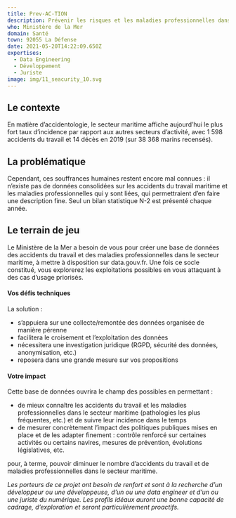 ```yaml
---
title: Prev-AC-TION
description: Prévenir les risques et les maladies professionnelles dans le secteur maritime
who: Ministère de la Mer
domain: Santé
town: 92055 La Défense
date: 2021-05-20T14:22:09.650Z
expertises:
  - Data Engineering
  - Développement
  - Juriste
image: img/11_seacurity_10.svg
---
```

## Le contexte

En matière d’accidentologie, le secteur maritime affiche aujourd’hui le plus fort taux d’incidence par rapport aux autres secteurs d’activité, avec 1 598 accidents du travail et 14 décès en 2019 (sur 38 368 marins recensés).  

## La problématique

Cependant, ces souffrances humaines restent encore mal connues : il n’existe pas de données consolidées sur les accidents du travail maritime et les maladies professionnelles qui y sont liées, qui permettraient d’en faire une description fine. Seul un bilan statistique N-2 est présenté chaque année. 

## Le terrain de jeu 

Le Ministère de la Mer a besoin de vous pour créer une base de données des accidents du travail et des maladies professionnelles dans le secteur maritime, à mettre à disposition sur data.gouv.fr. Une fois ce socle constitué, vous explorerez les exploitations possibles en vous attaquant à des cas d’usage priorisés.    

#### Vos défis techniques 

La solution : 
* s’appuiera sur une collecte/remontée des données organisée de manière pérenne
* facilitera le croisement et l’exploitation des données
* nécessitera une investigation juridique (RGPD, sécurité des données, anonymisation, etc.) 
* reposera dans une grande mesure sur vos propositions 

#### Votre impact 

Cette base de données ouvrira le champ des possibles en permettant : 
* de mieux connaître les accidents du travail et les maladies professionnelles dans le secteur maritime (pathologies les plus fréquentes, etc.) et de suivre leur incidence dans le temps 
* de mesurer concrètement l’impact des politiques publiques mises en place et de les adapter finement : contrôle renforcé sur certaines activités ou certains navires, mesures de prévention, évolutions législatives, etc.

pour, à terme, pouvoir diminuer le nombre d’accidents du travail et de maladies professionnelles dans le secteur maritime. 

_Les porteurs de ce projet ont besoin de renfort et sont à la recherche d’un développeur ou une développeuse, d’un ou une data engineer et d’un ou une juriste du numérique. Les profils idéaux auront une bonne capacité de cadrage, d’exploration et seront particulièrement proactifs._

